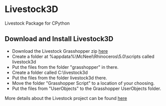 # Livestock3D
Livestock Package for CPython

## Download and Install Livestock3D

* Download the Livestock Grasshopper zip [here](https://github.com/livestock3d/livestock_grasshopper/archive/master.zip)
* Create a folder at %appdata%\McNeel\Rhinoceros\5.0\scripts called livestock3d
* Put the files from the folder "grasshopper" in there.
* Create a folder called C:\livestock3d
* Put the files from the folder livestock3d there.
* Move the folder "Grasshopper Script" to a location of your choosing.
* Put the files from "UserObjects" to the Grasshopper UserObjects folder.

More details about the Livestock project can be found [here](https://livestock3d.github.io/pages/how-is-it-working.html)
